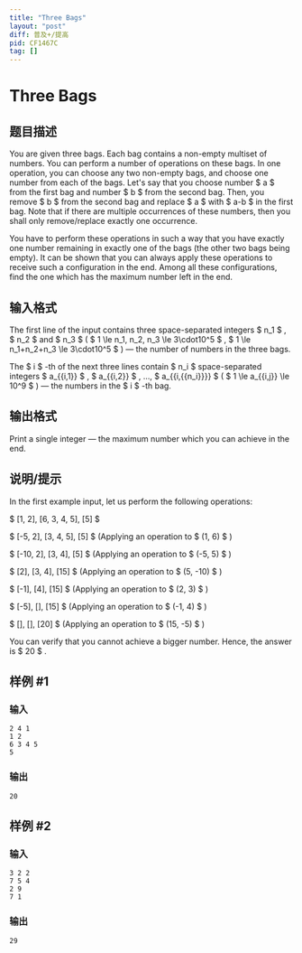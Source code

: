 ```yaml
---
title: "Three Bags"
layout: "post"
diff: 普及+/提高
pid: CF1467C
tag: []
---
```


# Three Bags

## 题目描述

You are given three bags. Each bag contains a non-empty multiset of numbers. You can perform a number of operations on these bags. In one operation, you can choose any two non-empty bags, and choose one number from each of the bags. Let's say that you choose number $ a $ from the first bag and number $ b $ from the second bag. Then, you remove $ b $ from the second bag and replace $ a $ with $ a-b $ in the first bag. Note that if there are multiple occurrences of these numbers, then you shall only remove/replace exactly one occurrence.

You have to perform these operations in such a way that you have exactly one number remaining in exactly one of the bags (the other two bags being empty). It can be shown that you can always apply these operations to receive such a configuration in the end. Among all these configurations, find the one which has the maximum number left in the end.

## 输入格式

The first line of the input contains three space-separated integers $ n_1 $ , $ n_2 $ and $ n_3 $ ( $ 1 \le n_1, n_2, n_3 \le 3\cdot10^5 $ , $ 1 \le n_1+n_2+n_3 \le 3\cdot10^5 $ ) — the number of numbers in the three bags.

The $ i $ -th of the next three lines contain $ n_i $ space-separated integers $ a_{{i,1}} $ , $ a_{{i,2}} $ , ..., $ a_{{i,{{n_i}}}} $ ( $ 1 \le a_{{i,j}} \le 10^9 $ ) — the numbers in the $ i $ -th bag.

## 输出格式

Print a single integer — the maximum number which you can achieve in the end.

## 说明/提示

In the first example input, let us perform the following operations:

 $ [1, 2], [6, 3, 4, 5], [5] $

 $ [-5, 2], [3, 4, 5], [5] $ (Applying an operation to $ (1, 6) $ )

 $ [-10, 2], [3, 4], [5] $ (Applying an operation to $ (-5, 5) $ )

 $ [2], [3, 4], [15] $ (Applying an operation to $ (5, -10) $ )

 $ [-1], [4], [15] $ (Applying an operation to $ (2, 3) $ )

 $ [-5], [], [15] $ (Applying an operation to $ (-1, 4) $ )

 $ [], [], [20] $ (Applying an operation to $ (15, -5) $ )

You can verify that you cannot achieve a bigger number. Hence, the answer is $ 20 $ .

## 样例 #1

### 输入

```
2 4 1
1 2
6 3 4 5
5
```

### 输出

```
20
```

## 样例 #2

### 输入

```
3 2 2
7 5 4
2 9
7 1
```

### 输出

```
29
```

